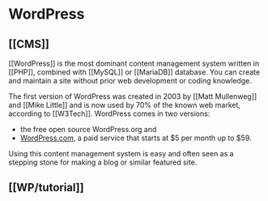 # WordPress
## [[CMS]]

[[WordPress]] is the most dominant content management system written in [[PHP]], combined with [[MySQL]] or [[MariaDB]] database. You can create and maintain a site without prior web development or coding knowledge.

The first version of WordPress was created in 2003 by [[Matt Mullenweg]] and [[Mike Little]] and is now used by 70% of the known web market, according to [[W3Tech]]. WordPress comes in two versions:
- the free open source WordPress.org and 
- [WordPress.com](http://WordPress.com), a paid service that starts at $5 per month up to $59.

Using this content management system is easy and often seen as a stepping stone for making a blog or similar featured site.

## [[WP/tutorial]]
